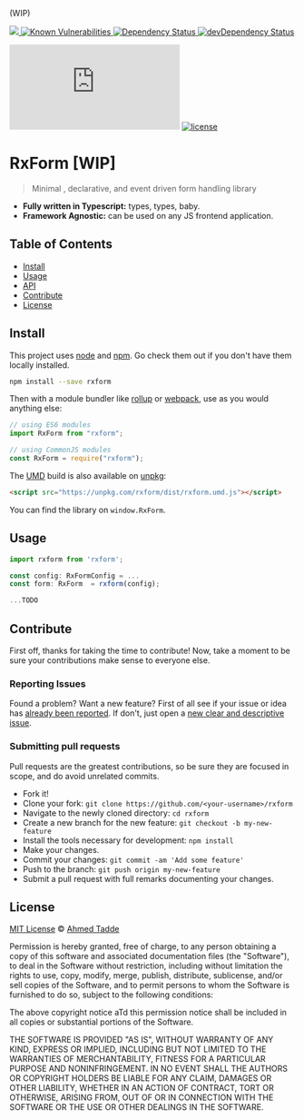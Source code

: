 (WIP)

<a href="https://www.codacy.com/manual/ahmedt/rxform?utm_source=github.com&amp;utm_medium=referral&amp;utm_content=metronlabsllc/rxform&amp;utm_campaign=Badge_Grade">
  <img src="https://api.codacy.com/project/badge/Grade/18033391cf154b35839fa2a377c44370"/>
</a>
<a href="https://snyk.io/test/github/metronlabsllc/rxform">
  <img src="https://snyk.io/test/github/metronlabsllc/rxform/badge.svg" alt="Known Vulnerabilities">
</a>
<a href="https://david-dm.org/metronlabsllc/rxform">
  <img src="https://david-dm.org/metronlabsllc/rxform.svg" alt="Dependency Status">
</a>
<a href="https://david-dm.org/metronlabsllc/rxform/?type=dev">
  <img src="https://david-dm.org/metronlabsllc/rxform/dev-status.svg" alt="devDependency Status">
</a>

[![gzip size](http://img.badgesize.io/https://unpkg.com/rxform@latest/dist/rxform.umd.js?compression=gzip)](https://unpkg.com/rxform@latest/dist/rxform.umd.js) [![license](https://badgen.now.sh/badge/license/MIT)](./LICENSE)

# RxForm [WIP]

> Minimal , declarative, and event driven form handling library

- **Fully written in Typescript:** types, types, baby.
- **Framework Agnostic:** can be used on any JS frontend application.

## Table of Contents

- [Install](#install)
- [Usage](#usage)
- [API](#api)
- [Contribute](#contribute)
- [License](#license)

## Install

This project uses [node](http://nodejs.org) and [npm](https://npmjs.com). Go check them out if you don't have them locally installed.

```sh
npm install --save rxform
```

Then with a module bundler like [rollup](http://rollupjs.org/) or [webpack](https://webpack.js.org/), use as you would anything else:

```javascript
// using ES6 modules
import RxForm from "rxform";

// using CommonJS modules
const RxForm = require("rxform");
```

The [UMD](https://github.com/umdjs/umd) build is also available on [unpkg](https://unpkg.com):

```html
<script src="https://unpkg.com/rxform/dist/rxform.umd.js"></script>
```

You can find the library on `window.RxForm`.

## Usage

```typescript
import rxform from 'rxform';

const config: RxFormConfig = ...
const form: RxForm  = rxform(config);

...TODO


```

## Contribute

First off, thanks for taking the time to contribute!
Now, take a moment to be sure your contributions make sense to everyone else.

### Reporting Issues

Found a problem? Want a new feature? First of all see if your issue or idea has [already been reported](../../issues).
If don't, just open a [new clear and descriptive issue](../../issues/new).

### Submitting pull requests

Pull requests are the greatest contributions, so be sure they are focused in scope, and do avoid unrelated commits.

- Fork it!
- Clone your fork: `git clone https://github.com/<your-username>/rxform`
- Navigate to the newly cloned directory: `cd rxform`
- Create a new branch for the new feature: `git checkout -b my-new-feature`
- Install the tools necessary for development: `npm install`
- Make your changes.
- Commit your changes: `git commit -am 'Add some feature'`
- Push to the branch: `git push origin my-new-feature`
- Submit a pull request with full remarks documenting your changes.

## License

[MIT License](https://opensource.org/licenses/MIT) © [Ahmed Tadde](https://ahmedtadde.com/)

Permission is hereby granted, free of charge, to any person obtaining a copy
of this software and associated documentation files (the "Software"), to deal
in the Software without restriction, including without limitation the rights
to use, copy, modify, merge, publish, distribute, sublicense, and/or sell
copies of the Software, and to permit persons to whom the Software is
furnished to do so, subject to the following conditions:

The above copyright notice aTd this permission notice shall be included in all
copies or substantial portions of the Software.

THE SOFTWARE IS PROVIDED "AS IS", WITHOUT WARRANTY OF ANY KIND, EXPRESS OR
IMPLIED, INCLUDING BUT NOT LIMITED TO THE WARRANTIES OF MERCHANTABILITY,
FITNESS FOR A PARTICULAR PURPOSE AND NONINFRINGEMENT. IN NO EVENT SHALL THE
AUTHORS OR COPYRIGHT HOLDERS BE LIABLE FOR ANY CLAIM, DAMAGES OR OTHER
LIABILITY, WHETHER IN AN ACTION OF CONTRACT, TORT OR OTHERWISE, ARISING FROM,
OUT OF OR IN CONNECTION WITH THE SOFTWARE OR THE USE OR OTHER DEALINGS IN THE
SOFTWARE.
